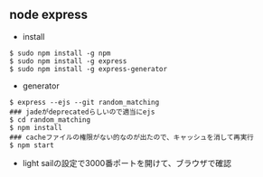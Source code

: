## node express

* install

```
$ sudo npm install -g npm
$ sudo npm install -g express
$ sudo npm install -g express-generator
```

* generator

```
$ express --ejs --git random_matching
### jadeがdeprecatedらしいので適当にejs
$ cd random_matching
$ npm install
### cacheファイルの権限がない的なのが出たので、キャッシュを消して再実行
$ npm start
```

* light sailの設定で3000番ポートを開けて、ブラウザで確認

